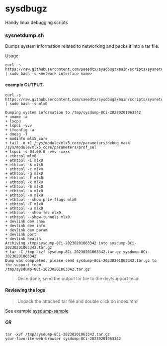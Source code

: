 # sysdbugz
Handy linux debugging scripts

### sysnetdump.sh
Dumps system information related to networking and packs it into a tar file.

Usage:
```
curl -s https://raw.githubusercontent.com/saeedtx/sysdbugz/main/scripts/sysnetdump.sh | sudo bash -s <network interface name>
```

#### example OUTPUT:
```
curl -s https://raw.githubusercontent.com/saeedtx/sysdbugz/main/scripts/sysnetdump.sh | sudo bash -s mlx0
```
```
Dumping system information to /tmp/sysdump-8Ci-20230201063342
+ uname -a
+ lscpu
+ lspci -vvv
+ ifconfig -a
+ dmesg -T
+ modinfo mlx5_core
+ tail -n +1 /sys/module/mlx5_core/parameters/debug_mask /sys/module/mlx5_core/parameters/prof_sel
+ lspci -s 04:00.0 -vvv -xxxx
+ ethtool mlx0
+ ethtool -i mlx0
+ ethtool -k mlx0
+ ethtool -c mlx0
+ ethtool -g mlx0
+ ethtool -l mlx0
+ ethtool -x mlx0
+ ethtool -S mlx0
+ ethtool -a mlx0
+ ethtool -m mlx0
+ ethtool --show-priv-flags mlx0
+ ethtool -T mlx0
+ ethtool -u mlx0
+ ethtool --show-fec mlx0
+ ethtool --show-tunnels mlx0
+ devlink dev show
+ devlink dev info
+ devlink dev param
+ devlink port
+ devlink health
Archiving /tmp/sysdump-8Ci-20230201063342 into sysdump-8Ci-20230201063342.tar.gz
+ tar -C /tmp -czf sysdump-8Ci-20230201063342.tar.gz sysdump-8Ci-20230201063342
Dump was completed, please send sysdump-8Ci-20230201063342.tar.gz to the support team
/tmp/sysdump-8Ci-20230201063342.tar.gz
```

> Once done, send the output tar file to the dev/support team


#### Reviewing the logs

> Unpack the attached tar file and double click on index.html

See example [sysdump-sample](https://github.com/saeedtx/sysdbugz/releases/download/sysdump-sample-output/sysdump-iBS-20230201064812.tar.gz)

##### OR
```
tar -xvf /tmp/sysdump-8Ci-20230201063342.tar.gz
your-favorite-web-browser sysdump-8Ci-20230201063342
```

